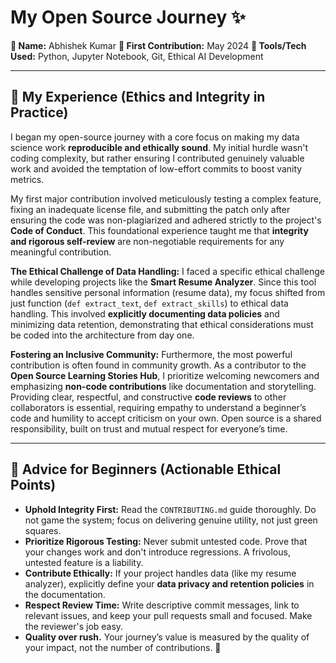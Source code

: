 # My Open Source Journey ✨

**👤 Name:** Abhishek Kumar
**📅 First Contribution:** May 2024
**🔧 Tools/Tech Used:** Python, Jupyter Notebook, Git, Ethical AI Development

---

## 🌟 My Experience (Ethics and Integrity in Practice)

I began my open-source journey with a core focus on making my data science work **reproducible and ethically sound**. My initial hurdle wasn't coding complexity, but rather ensuring I contributed genuinely valuable work and avoided the temptation of low-effort commits to boost vanity metrics.

My first major contribution involved meticulously testing a complex feature, fixing an inadequate license file, and submitting the patch only after ensuring the code was non-plagiarized and adhered strictly to the project's **Code of Conduct**. This foundational experience taught me that **integrity and rigorous self-review** are non-negotiable requirements for any meaningful contribution.

**The Ethical Challenge of Data Handling:**
I faced a specific ethical challenge while developing projects like the **Smart Resume Analyzer**. Since this tool handles sensitive personal information (resume data), my focus shifted from just function (`def extract_text`, `def extract_skills`) to ethical data handling. This involved **explicitly documenting data policies** and minimizing data retention, demonstrating that ethical considerations must be coded into the architecture from day one.

**Fostering an Inclusive Community:**
Furthermore, the most powerful contribution is often found in community growth. As a contributor to the **Open Source Learning Stories Hub**, I prioritize welcoming newcomers and emphasizing **non-code contributions** like documentation and storytelling. Providing clear, respectful, and constructive **code reviews** to other collaborators is essential, requiring empathy to understand a beginner’s code and humility to accept criticism on your own. Open source is a shared responsibility, built on trust and mutual respect for everyone’s time.

---

## 📌 Advice for Beginners (Actionable Ethical Points)

* **Uphold Integrity First:** Read the `CONTRIBUTING.md` guide thoroughly. Do not game the system; focus on delivering genuine utility, not just green squares.
* **Prioritize Rigorous Testing:** Never submit untested code. Prove that your changes work and don't introduce regressions. A frivolous, untested feature is a liability.
* **Contribute Ethically:** If your project handles data (like my resume analyzer), explicitly define your **data privacy and retention policies** in the documentation.
* **Respect Review Time:** Write descriptive commit messages, link to relevant issues, and keep your pull requests small and focused. Make the reviewer's job easy.
* **Quality over rush.** Your journey’s value is measured by the quality of your impact, not the number of contributions. 🚀
